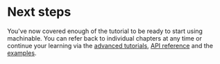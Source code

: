 # Next steps

You've now covered enough of the tutorial to be ready to start using machinable. You can refer back to individual chapters at any time or continue your learning via the [advanced tutorials](../elements-in-depth/overview.md), [API reference](../../reference/index.md) and the [examples](../../examples/overview.md).
